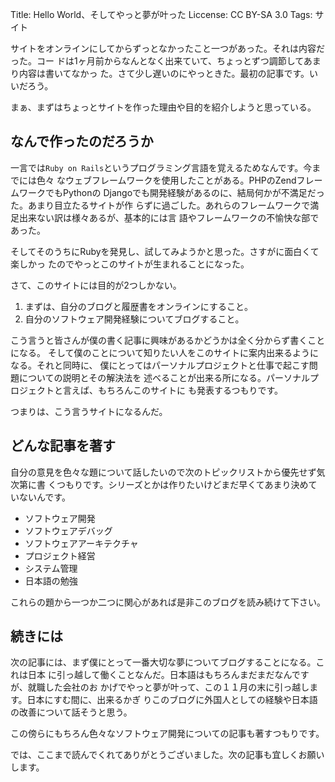 Title:    Hello World、そしてやっと夢が叶った
Liccense: CC BY-SA 3.0
Tags:     サイト

サイトをオンラインにしてからずっとなかったこと一つがあった。それは内容だった。コー
ドは1ヶ月前からなんとなく出来ていて、ちょっとずつ調節してあまり内容は書いてなかっ
た。さて少し遅いのにやっときた。最初の記事です。いいだろう。

まぁ、まずはちょっとサイトを作った理由や目的を紹介しようと思っている。

## なんで作ったのだろうか

一言では`Ruby on Rails`というプログラミング言語を覚えるためなんです。今までには色々
なウェブフレームワークを使用したことがある。PHPのZendフレームワークでもPythonの
Djangoでも開発経験があるのに、結局何かが不満足だった。あまり目立たるサイトが作
らずに過ごした。あれらのフレームワークで満足出来ない訳は様々あるが、基本的には言
語やフレームワークの不愉快な部であった。

そしてそのうちにRubyを発見し、試してみようかと思った。さすがに面白くて楽しかっ
たのでやっとこのサイトが生まれることになった。

さて、このサイトには目的が2つしかない。


1. まずは、自分のブログと履歴書をオンラインにすること。
2. 自分のソフトウェア開発経験についてブログすること。

こう言うと皆さんが僕の書く記事に興味があるかどうかは全く分からず書くことになる。
そして僕のことについて知りたい人をこのサイトに案内出来るようになる。それと同時に、
僕にとってはパーソナルプロジェクトと仕事で起こす問題についての説明とその解決法を
述べることが出来る所になる。パーソナルプロジェクトと言えば、もちろんこのサイトに
も発表するつもりです。

つまりは、こう言うサイトになるんだ。

## どんな記事を著す

自分の意見を色々な題について話したいので次のトピックリストから優先せず気次第に書
くつもりです。シリーズとかは作りたいけどまだ早くてあまり決めていないんです。

- ソフトウェア開発
- ソフトウェアデバッグ
- ソフトウェアアーキテクチャ
- プロジェクト経営
- システム管理
- 日本語の勉強

これらの題から一つか二つに関心があれば是非このブログを読み続けて下さい。

## 続きには

次の記事には、まず僕にとって一番大切な夢についてブログすることになる。これは日本
に引っ越して働くことなんだ。日本語はもちろんまだまだなんですが、就職した会社のお
かげでやっと夢が叶って、この１１月の末に引っ越します。日本にすむ間に、出来るかぎ
りこのブログに外国人としての経験や日本語の改善について話そうと思う。

この傍らにもちろん色々なソフトウェア開発についての記事も著すつもりです。

では、ここまで読んでくれてありがとうございました。次の記事も宜しくお願いします。